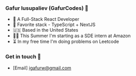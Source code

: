 ### Gafur Iusupaliev (GafurCodes) :wave:

- 🔭 A Full-Stack React Developer
- 🚀 Favorite stack - TypeScript + NextJS
- 🇺🇸 Based in the United States
- 👨‍💻 This Summer I'm starting as a SDE intern at Amazon
- ⏳ In my free time I'm doing problems on Leetcode


### Get in touch 📧
- [Email] igafurw@gmail.com
